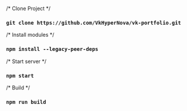 

/* Clone Project */
### `git clone https://github.com/VkHyperNova/vk-portfolio.git`

/* Install modules */
### `npm install --legacy-peer-deps`

/* Start server */
### `npm start` 

/* Build */
### `npm run build`



